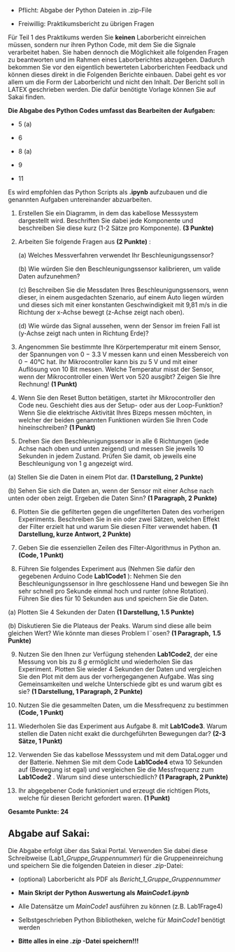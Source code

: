 
  - Pflicht: Abgabe der Python Dateien in .zip-File

  - Freiwillig: Praktikumsbericht zu übrigen Fragen

Für Teil 1 des Praktikums werden Sie **keinen** Laborbericht einreichen müssen, sondern nur ihren Python Code, mit dem Sie die Signale verarbeitet haben. Sie haben dennoch die Möglichkeit alle folgenden Fragen zu beantworten und im Rahmen eines Laborberichtes abzugeben. Dadurch bekommen Sie vor den eigentlich bewerteten Laborberichten Feedback und können dieses direkt in die Folgenden Berichte einbauen. Dabei geht es vor allem um die Form der Laborbericht und nicht den Inhalt. Der Bericht soll in LATEX geschrieben werden. Die dafür benötigte Vorlage können Sie auf Sakai finden.

**Die Abgabe des Python Codes umfasst das Bearbeiten der Aufgaben:**

  - 5 (a)

  - 6

  - 8 (a)

  - 9

  - 11

Es wird empfohlen das Python Scripts als **.ipynb** aufzubauen und die genannten Aufgaben untereinander abzuarbeiten.

1. Erstellen Sie ein Diagramm, in dem das kabellose Messsystem dargestellt
wird. Beschriften Sie dabei jede Komponente und beschreiben Sie diese kurz
(1-2 Sätze pro Komponente). **(3 Punkte)**

2. Arbeiten Sie folgende Fragen aus **(2 Punkte)** :

    (a) Welches Messverfahren verwendet Ihr Beschleunigungssensor?

    (b) Wie würden Sie den Beschleunigungssensor kalibrieren, um valide Daten aufzunehmen?

    (c) Beschreiben Sie die Messdaten Ihres Beschleunigungssensors, wenn
dieser, in einem ausgedachten Szenario, auf einem Auto liegen würden
und dieses sich mit einer konstanten Geschwindigkeit mit 9,81 m/s in die Richtung der x-Achse bewegt (z-Achse zeigt nach oben).


    (d) Wie würde das Signal aussehen, wenn der Sensor im freien Fall ist
(y-Achse zeigt nach unten in Richtung Erde)?

3. Angenommen Sie bestimmte Ihre Körpertemperatur mit einem Sensor, der
Spannungen von 0 − 3.3 V messen kann und einen Messbereich von 0 − 40°C
hat. Ihr Mikrocontroller kann bis zu 5 V und mit einer Auflösung von 10
Bit messen. Welche Temperatur misst der Sensor, wenn der Mikrocontroller
einen Wert von 520 ausgibt? Zeigen Sie Ihre Rechnung! **(1 Punkt)**

4. Wenn Sie den Reset Button betätigen, startet ihr Mikrocontroller den Code
neu. Geschieht dies aus der Setup- oder aus der Loop-Funktion? Wenn Sie
die elektrische Aktivität Ihres Bizeps messen möchten, in welcher der beiden
genannten Funktionen würden Sie Ihren Code hineinschreiben? **(1 Punkt)**

5. Drehen Sie den Beschleunigungssensor in alle 6 Richtungen (jede Achse
nach oben und unten zeigend) und messen Sie jeweils 10 Sekunden in jedem
Zustand. Prüfen Sie damit, ob jeweils eine Beschleunigung von 1 g angezeigt
wird.

  (a) Stellen Sie die Daten in einem Plot dar. **(1 Darstellung, 2 Punkte)**

  (b) Sehen Sie sich die Daten an, wenn der Sensor mit einer Achse nach
unten oder oben zeigt. Ergeben die Daten Sinn? **(1 Paragraph, 2**
**Punkte)**

6. Plotten Sie die gefilterten gegen die ungefilterten Daten des vorherigen Experiments. Beschreiben Sie in ein oder zwei Sätzen, welchen Effekt der Filter erzielt hat und warum Sie diesen Filter verwendet haben. **(1 Darstellung, kurze Antwort, 2 Punkte)**

7. Geben Sie die essenziellen Zeilen des Filter-Algorithmus in Python an. **(Code, 1 Punkt)**

8. Führen Sie folgendes Experiment aus (Nehmen Sie dafür den gegebenen
Arduino Code **Lab1Code1** ): Nehmen Sie den Beschleunigungssensor in
Ihre geschlossene Hand und bewegen Sie ihn sehr schnell pro Sekunde einmal
hoch und runter (ohne Rotation). Führen Sie dies für 10 Sekunden aus und
speichern Sie die Daten.

(a) Plotten Sie 4 Sekunden der Daten **(1 Darstellung, 1.5 Punkte)**

(b) Diskutieren Sie die Plateaus der Peaks. Warum sind diese alle beim
gleichen Wert? Wie könnte man dieses Problem l¨osen? **(1 Paragraph,**
**1.5 Punkte)**

9. Nutzen Sie den Ihnen zur Verfügung stehenden **Lab1Code2**, der eine Messung von bis zu 8 *g* ermöglicht und wiederholen Sie das Experiment. Plotten Sie wieder 4 Sekunden der Daten und vergleichen Sie den Plot mit dem aus der vorhergegangenen Aufgabe. Was sing Gemeinsamkeiten und welche Unterschiede gibt es und warum gibt es sie? **(1 Darstellung, 1 Paragraph, 2 Punkte)**

10. Nutzen Sie die gesammelten Daten, um die Messfrequenz zu bestimmen
**(Code, 1 Punkt)**

11. Wiederholen Sie das Experiment aus Aufgabe 8. mit **Lab1Code3**. Warum
stellen die Daten nicht exakt die durchgeführten Bewegungen dar? **(2-3 Sätze, 1 Punkt)**

12. Verwenden Sie das kabellose Messsystem und mit dem DataLogger und der
Batterie. Nehmen Sie mit dem Code **Lab1Code4** etwa 10 Sekunden auf
(Bewegung ist egal) und vergleichen Sie die Messfrequenz zum **Lab1Code2** .
Warum sind diese unterschiedlich? **(1 Paragraph, 2 Punkte)**

13. Ihr abgegebener Code funktioniert und erzeugt die richtigen Plots, welche
für diesen Bericht gefordert waren. **(1 Punkt)**

**Gesamte Punkte: 24**

## **Abgabe auf Sakai:**
Die Abgabe erfolgt über das Sakai Portal. Verwenden Sie dabei diese Schreibweise (Lab1_*Gruppe_Gruppennummer*) für die Gruppeneinreichung und speichern Sie die folgenden Dateien in dieser *.zip*-Datei:

 -  (optional) Laborbericht als PDF als *Bericht_1_Gruppe_Gruppennummer*

  - **Main Skript der Python Auswertung als** ***MainCode1.ipynb***

  - Alle Datensätze um *MainCode1* ausführen zu können (z.B. Lab1Frage4)

  - Selbstgeschrieben Python Bibliotheken, welche für *MainCode1* benötigt
werden

  - **Bitte alles in eine *.zip* -Datei speichern!!!**


